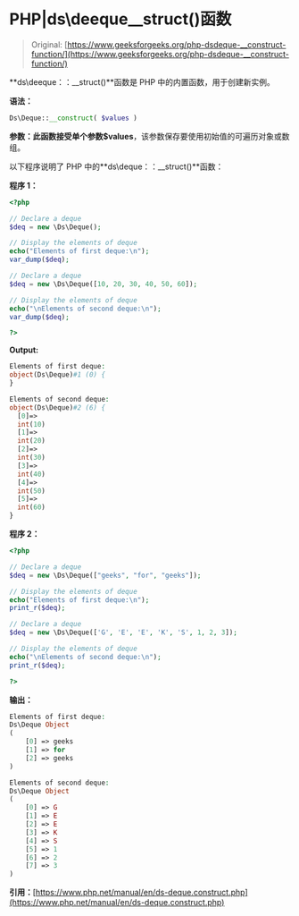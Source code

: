 # PHP|ds\deeque__struct()函数

> Original: [https://www.geeksforgeeks.org/php-dsdeque-__construct-function/](https://www.geeksforgeeks.org/php-dsdeque-__construct-function/)

**ds\deeque：：__struct()**函数是 PHP 中的内置函数，用于创建新实例。

**语法：**

```php
Ds\Deque::__construct( $values )
```

**参数：**此函数接受单个参数**$values**，该参数保存要使用初始值的可遍历对象或数组。

以下程序说明了 PHP 中的**ds\deque：：__struct()**函数：

**程序 1：**

```php
<?php 

// Declare a deque 
$deq = new \Ds\Deque();

// Display the elements of deque
echo("Elements of first deque:\n"); 
var_dump($deq);

// Declare a deque 
$deq = new \Ds\Deque([10, 20, 30, 40, 50, 60]); 

// Display the elements of deque
echo("\nElements of second deque:\n"); 
var_dump($deq);

?>
```

**Output:**

```php
Elements of first deque:
object(Ds\Deque)#1 (0) {
}

Elements of second deque:
object(Ds\Deque)#2 (6) {
  [0]=>
  int(10)
  [1]=>
  int(20)
  [2]=>
  int(30)
  [3]=>
  int(40)
  [4]=>
  int(50)
  [5]=>
  int(60)
}

```

**程序 2：**

```php
<?php 

// Declare a deque 
$deq = new \Ds\Deque(["geeks", "for", "geeks"]); 

// Display the elements of deque
echo("Elements of first deque:\n"); 
print_r($deq);

// Declare a deque 
$deq = new \Ds\Deque(['G', 'E', 'E', 'K', 'S', 1, 2, 3]); 

// Display the elements of deque
echo("\nElements of second deque:\n"); 
print_r($deq);

?>
```

**输出：**

```php
Elements of first deque:
Ds\Deque Object
(
    [0] => geeks
    [1] => for
    [2] => geeks
)

Elements of second deque:
Ds\Deque Object
(
    [0] => G
    [1] => E
    [2] => E
    [3] => K
    [4] => S
    [5] => 1
    [6] => 2
    [7] => 3
)

```

**引用：**[https://www.php.net/manual/en/ds-deque.construct.php](https://www.php.net/manual/en/ds-deque.construct.php)